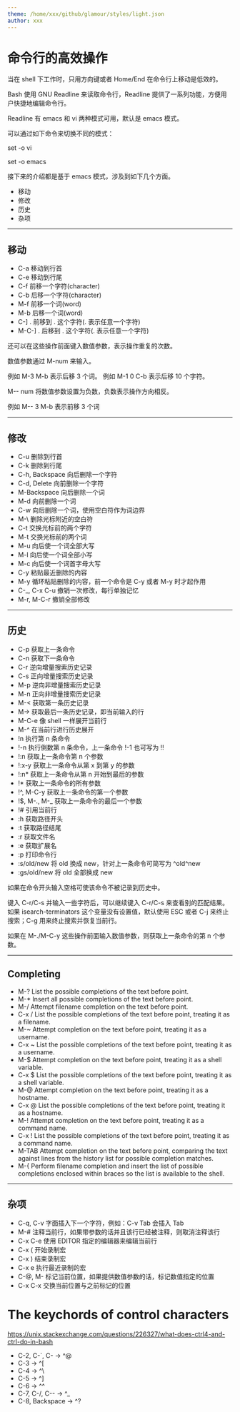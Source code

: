 ```yaml
---
theme: /home/xxx/github/glamour/styles/light.json
author: xxx
---
```


# 命令行的高效操作

当在 shell 下工作时，只用方向键或者 Home/End 在命令行上移动是低效的。

Bash 使用 GNU Readline 来读取命令行，Readline 提供了一系列功能，方便用户快捷地编辑命令行。

Readline 有 emacs 和 vi 两种模式可用，默认是 emacs 模式。

可以通过如下命令来切换不同的模式：

set -o vi

set -o emacs

接下来的介绍都是基于 emacs 模式，涉及到如下几个方面。

- 移动
- 修改
- 历史
- 杂项

---

## 移动

- C-a       移动到行首
- C-e       移动到行尾
- C-f       前移一个字符(character)
- C-b       后移一个字符(character)
- M-f       前移一个词(word)
- M-b       后移一个词(word)
- C-] .     前移到 . 这个字符(. 表示任意一个字符)
- M-C-] .   后移到 . 这个字符(. 表示任意一个字符)

还可以在这些操作前面键入数值参数，表示操作重复的次数。

数值参数通过 M-num 来输入。

例如 M-3 M-b 表示后移 3 个词。
例如 M-1 0 C-b 表示后移 10 个字符。

M-- num 将数值参数设置为负数，负数表示操作方向相反。

例如 M-- 3 M-b 表示前移 3 个词

---

## 修改

- C-u             删除到行首
- C-k             删除到行尾
- C-h, Backspace  向后删除一个字符
- C-d, Delete     向前删除一个字符
- M-Backspace     向后删除一个词
- M-d             向前删除一个词
- C-w             向后删除一个词，使用空白符作为词边界
- M-\             删除光标附近的空白符
- C-t             交换光标前的两个字符
- M-t             交换光标前的两个词
- M-u             向后使一个词全部大写
- M-l             向后使一个词全部小写
- M-c             向后使一个词首字母大写
- C-y             粘贴最近删除的内容
- M-y             循环粘贴删除的内容，前一个命令是 C-y 或者 M-y 时才起作用
- C-_, C-x C-u    撤销一次修改，每行单独记忆
- M-r, M-C-r      撤销全部修改

---

## 历史

- C-p           获取上一条命令
- C-n           获取下一条命令
- C-r           逆向增量搜索历史记录
- C-s           正向增量搜索历史记录
- M-p           逆向非增量搜索历史记录
- M-n           正向非增量搜索历史记录
- M-<           获取第一条历史记录
- M->           获取最后一条历史记录，即当前输入的行
- M-C-e         像 shell 一样展开当前行
- M-^           在当前行进行历史展开
- !n            执行第 n 条命令
- !-n           执行倒数第 n 条命令，上一条命令 !-1 也可写为 !!
- !:n           获取上一条命令第 n 个参数
- !:x-y         获取上一条命令从第 x 到第 y 的参数
- !:n*          获取上一条命令从第 n 开始到最后的参数
- !*            获取上一条命令的所有参数
- !^, M-C-y     获取上一条命令的第一个参数
- !$, M-., M-_  获取上一条命令的最后一个参数
- !#            引用当前行
- :h            获取路径开头
- :t            获取路径结尾
- :r            获取文件名
- :e            获取扩展名
- :p            打印命令行
- :s/old/new    将 old 换成 new，针对上一条命令可简写为 ^old^new
- :gs/old/new   将 old 全部换成 new

如果在命令开头输入空格可使该命令不被记录到历史中。

键入 C-r/C-s 并输入一些字符后，可以继续键入 C-r/C-s 来查看别的匹配结果。如果 isearch-terminators 这个变量没有设置值，默认使用 ESC 或者 C-j 来终止搜索；C-g 用来终止搜索并恢复当前行。

如果在 M-./M-C-y 这些操作前面输入数值参数，则获取上一条命令的第 n 个参数。

---

## Completing

- M-?    List the possible completions of the text before point.
- M-*    Insert all possible completions of the text before point.
- M-/    Attempt filename completion on the text before point.
- C-x /  List the possible completions of the text before point, treating it as a filename.
- M-~    Attempt completion on the text before point, treating it as a username.
- C-x ~  List the possible completions of the text before point, treating it as a username.
- M-$    Attempt completion on the text before point, treating it as a shell variable.
- C-x $  List the possible completions of the text before point, treating it as a shell variable.
- M-@    Attempt completion on the text before point, treating it as a hostname.
- C-x @  List the possible completions of the text before point, treating it as a hostname.
- M-!    Attempt completion on the text before point, treating it as a command name.
- C-x !  List the possible completions of the text before point, treating it as a command name.
- M-TAB  Attempt completion on the text before point, comparing the text against lines from the history list for possible completion matches.
- M-{    Perform filename completion and insert the list of possible completions enclosed within braces so the list is available to the shell.

---

## 杂项

- C-q, C-v        字面插入下一个字符，例如：C-v Tab 会插入 Tab
- M-#             注释当前行，如果带参数的话并且该行已经被注释，则取消注释该行
- C-x C-e         使用 EDITOR 指定的编辑器来编辑当前行
- C-x (           开始录制宏
- C-x )           结束录制宏
- C-x e           执行最近录制的宏
- C-@, M-<space>  标记当前位置，如果提供数值参数的话，标记数值指定的位置
- C-x C-x         交换当前位置与之前标记的位置

# The keychords of control characters

https://unix.stackexchange.com/questions/226327/what-does-ctrl4-and-ctrl-do-in-bash

- C-2, C-`, C-<space>  →  ^@
- C-3                  →  ^[
- C-4                  →  ^\
- C-5                  →  ^]
- C-6                  →  ^^
- C-7, C-/, C--        →  ^_
- C-8, Backspace       →  ^?
